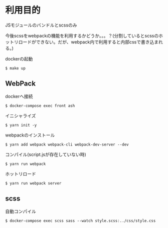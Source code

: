 # 利用目的
JSモジュールのバンドルとscssのみ  

今後scssをwebpackの機能を利用するかどうか。。。？(分割しているとscssのホットリロードができない。だが、webpack内で利用すると内部cssで書き込まれる。)

dockerの起動
```shell
$ make up
```

## WebPack
dockerへ接続
```shell
$ docker-compose exec front ash
```

イニシャライズ
```shell
$ yarn init -y
```

webpackのインストール
```shell
$ yarn add webpack webpack-cli webpack-dev-server --dev
```

コンパイル(script.jsが存在していない時)
```shell
$ yarn run webpack
```

ホットリロード
```shell
$ yarn run webpack server
```

## scss
自動コンパイル
```shell
$ docker-compose exec scss sass --watch style.scss:../css/style.css
```
